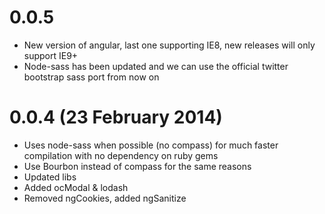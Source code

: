 # 0.0.5
* New version of angular, last one supporting IE8, new releases will only support IE9+
* Node-sass has been updated and we can use the official twitter bootstrap sass port from now on

# 0.0.4 (23 February 2014)
* Uses node-sass when possible (no compass) for much faster compilation with no dependency on ruby gems
* Use Bourbon instead of compass for the same reasons
* Updated libs
* Added ocModal & lodash
* Removed ngCookies, added ngSanitize
